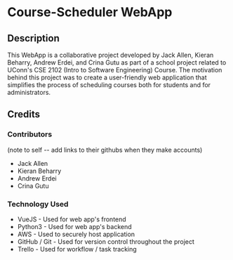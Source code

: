 # Course-Scheduler WebApp

## Description
This WebApp is a collaborative project developed by Jack Allen, Kieran Beharry, Andrew Erdei, and Crina Gutu as part of a school project related to UConn's CSE 2102 (Intro to Software Engineering) Course. The motivation behind this project was to create a user-friendly web application that simplifies the process of scheduling courses both for students and for administrators.

## Credits

### Contributors
(note to self -- add links to their githubs when they make accounts)
* Jack Allen
* Kieran Beharry
* Andrew Erdei
* Crina Gutu

### Technology Used
* VueJS - Used for web app's frontend
* Python3 - Used for web app's backend
* AWS - Used to securely host application
* GitHub / Git - Used for version control throughout the project
* Trello - Used for workflow / task tracking
